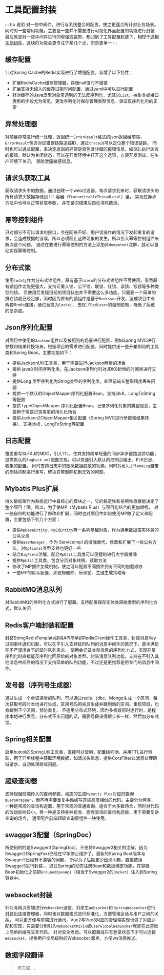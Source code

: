 # 工具配置封装
::: tip 说明
对一些中间件，进行与系统整合的配置，使之更适合所针对业务场景。同时对一些常用功能，主要是一些并不需要进行可视化界面配置的功能进行封装.
最后就是对一些中间件进行的增强或裁剪，都归到了工具配置封装下，相较于[通用功能组件](通用功能组件.md)，这块的功能会更专注于某几个点，职责更单一
:::
## 缓存配置
针对Spring Cache的Redis实现进行了增强配置，新增了以下特性：
- 扩展RedisCache缓存管理器，存储null值时不报错
- 扩展支持无侵入的缓存过期时间配置，通过yaml中可以进行配置
- 针对缓存的Java泛型对象常遇到的无法反序列化，尤其以`List`、抽象类或接口类型的字段尤为常见，更改序列化时保存管理类型信息，保证反序列化时的正常
## 异常处理器
对项目异常进行统一处理，返回统一`ErrorResult`格式的json返回给前端，`ErrorResult`包含对应错误链路追踪ID，通过`traceId`可以定位整个错误链路，
同时也可以通过配置，来决定返回的异常是否包含详细的报错信息，如SQL执行失败的报错，默认为关闭状态，可以在开发环境中打开这个选项，方便开发测试，在生产环境下关闭，
预防泄露敏感信息。
## 请求头获取工具
获取请求头中的数据，通过创建一个web过滤器，每次请求到来时，获取请求头的所有请求头数据存储到TTL容器（`TransmittableThreadLocal`）里，
实现在异步方法中也可以正常获取参数， 并在请求结束后自动清除数据。
## 幂等控制组件
只对部分不可以请求的接口，会在网络不好、用户误操作的情况下发起重复的请求，会造成数据的错误，所以必须阻止这种现象的发生。所以引入幂等控制组件来解决这个问题，
通过在要进行幂等控制的方法上添加`@Idempotent`注解，就可以自动实现幂等控制。
## 分布式锁
使用`lock4j`作为分布式锁组件，原有基于`hzero`的分布式锁组件不再使用，虽然原有锁组件功能更强大，支持可重入锁、公平锁、联锁、红锁、读锁、写锁等多种类型的锁，
但使用后发现目前的项目状态并不需要这么多功能，只需要一个简单的排它锁就已经足够，同时因为原有的锁组件是基于`Redisson`开发，造成项目中有两套Redis连接，通过替换为`lock4j`，
去除了`Redisson`的强制依赖，降低了系统的复杂度。
## Json序列化配置
对项目中使用的`Jackson`组件以及被用到的场景进行配置，例如Spring MVC进行参数和结果转换场景，根据项目的需求进行配置，同时提供出一些开箱即用的工具类和Spring Bean。主要功能如下：
- 提供JacksonUtil工具类，用于需要进行Jackson解析的场合
- 提供 java8 时间序列化类，在Jackson序列化时对JDK8新增的时间类进行支持
- 提供Long 类型序列化为String类型的序列化类，处理前端长整形精度丢失问题
- 提供一个默认的ObjectMapper序列化配置Bean，支持jdk8，LongToString等配置
- 提供 typeObjectMapper 序列化配置Bean，记录序列化对象的类型信息，主要用于需要记录类型的持久化场合
- 提供Jackson2ObjectMapper相关配置（Spring MVC进行参数和结果转换），支持jdk8，LongToString等配置
## 日志配置
覆盖重写SLF4J的MDC，引入`TTL`，使其支持简单轻量的同步异步链路追踪功能，提供默认的`logback.xml`配置文档，可以快速引入默认的控制台输出、ELK日志、收集的配置，
同时支持日志中的敏感数据脱敏的功能，同时对`嵌入式PlumeLog`自带的删除机制进行重写，解决自带删除机制无效的问题。
## Mybatis Plus扩展
持久层框架作为系统运行中最核心的模块之一，它的稳定性和易用性直接能决定了整个项目上限。所以，为了使MP（Mybatis Plus）与项目能结合的更加顺畅，
对一些自带的功能进行了修改和扩展，同时也对项目中如何使用MP做了定义和配置，主要包括下列几个方面：
- 提供`MpBaseEntity`、`MpIdEntity`等一系列基础对象，作为通用数据库实体类的公共父类
- 提供`BaseManager`，作为 ServiceImpl 的增强替代，修改和扩展了一些公共方法，对`Optional`类型支持也更好一些
- 结合`BigField`注解，配合`MpUtil`工具类可以便捷的进行大字段排除
- 提供`MpUtil`工具类，包含分页对象转换、读取方法
- 修改了MP插件加载机制，使之可以配置不同插件拥有不同的加载顺序
- 一些MP的默认配置，如逻辑删除、乐观锁、主键生成策略等
## RabbitMQ消息队列
对RabbitMQ的序列化方式进行了配置。支持配置保存实体类原始类型的序列化方式，默认关闭
## Redis客户端封装和配置
封装StringRedisTemplate提供API简单的RedisClient操作工具类，封装消息Key过期事件通知机制，可以在不引入支持延时队列的消息中间件的情况下，基本满足在不严谨场合下的延时队列需求，
使用会记录类型信息的序列化方式，实现在反序列化时直接能反序列化回原始的对象类型。封装消息队列功能，支持在不引入其他消息中间件的情况下支持简单的队列功能，不过还是更推荐是用专门的消息中间件。
## 发号器（序列号生成器）
通过生成一个单调递增的队列，可以通过redis、jdbc、Mongo生成一个区间，每次获取号码时本地进行生成，区间号码用完后生成并跳到新的区间。重启项目，也会跳到下个区间，预防重复。
不适用分布式环境，因为多机器同时运行时，是程序本地进行发号，分布式不出问题的话，需要号段设得跟步长一样，然后加分布式锁。
## Spring相关配置
启用hutool的SpringUtil工具类，直接可以使用，配置线程池，并用TTL进行包装，用于异步线程中获取环境数据，如请求头信息，提供CorsFilter过滤器处理跨域请求，自动处理跨域问题。
## 超级查询器
支持根据前端传入的查询参数，动态的生成`Mybatis Plus`对应的查询`QueryWrapper`，而不再需要重复手动编写这些高度相似的代码。主要分为两类，
一种是常规的查询构造器，用于常规的普通查询，适合于大多数场合，同时对代码的改动影响较小。另一种是支持各种组合、嵌套查询的查询构造器，用于需要复杂查询的场合，
通常配合前端超级查询器组件一块使用。
## swagger3配置（SpringDoc）
所使用的的是Swagger3(SpringDoc)，不支持Swagger2相关的注解，因为Swagger2(SpringFox)已经在17年停止维护了，最新的Spirng Boot版本与Swagger2已经有不兼容的问题，
所以为了后期更少出现问题，直接使用Swagger3进行封装，，通过Spring的动态注册Bean和数据绑定功能，在容器Bean初始化之前把`GroupedOpenApi`（相当于Swagger2的`Docket`）注入到Spring容器中。
## websocket封装
针对与网页前端进行`Websocket`通信，对原生`Websocket`和 `SpringWebsocker`进行封装出连接管理器，同时也对数据格式进行标准化，方便管理会话与用户之间的关系，
可以更方便与前端进行通讯，Vue2与Vue3对应的管理端实现也做了对应适配和实现，只需要分别引入`WebsocketMixin`或`UserGlobalWebSocker`就能在此基础上简单的编写交互代码。
针对安全考虑。可以配置成只有登录状态下才可以连接`Websocket`，提供用户全局级别的Websocket 服务，方便ws消息推送。
## 数据字段翻译
> 未完成.....
